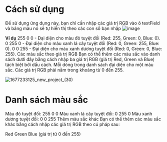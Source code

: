
# Cách sử dụng
Để sử dụng ứng dụng này, bạn chỉ cần nhập các giá trị RGB vào ô textField và bảng màu nó sẽ tự hiển thị theo các con số bạn nhập
![image](https://github.com/vanbuidevTech/changeColor/assets/116750804/ea764d72-2717-4758-b83e-9d31a0c29504)

**Ví dụ**
255 0 0 - Đại diện cho màu đỏ tuyệt đối (Red: 255, Green: 0, Blue: 0).
0 255 0 - Đại diện cho màu xanh lá cây tuyệt đối (Red: 0, Green: 255, Blue: 0).
0 0 255 - Đại diện cho màu xanh dương tuyệt đối (Red: 0, Green: 0, Blue: 255).
Các màu sắc theo giá trị RGB
Bạn có thể thêm các màu sắc vào danh sách dưới đây bằng cách nhập ba giá trị RGB (giá trị Red, Green và Blue) tách biệt bởi dấu cách. Mỗi dòng trong danh sách đại diện cho một màu sắc. Các giá trị RGB phải nằm trong khoảng từ 0 đến 255.

![1677233125_new_project_(30)](https://github.com/vanbuidevTech/changeColor/assets/116750804/c76c1b5f-5772-474c-9ddd-04dc99cf4474)
# Danh sách màu sắc
Màu đỏ tuyệt đối: 255 0 0 
Màu xanh lá cây tuyệt đối: 0 255 0 
Màu xanh dương tuyệt đối: 0 0 255 
Thêm màu sắc khác
Bạn có thể thêm các màu sắc khác bằng cách nhập các giá trị RGB theo cú pháp sau:

Red Green Blue (giá trị từ 0 đến 255)
